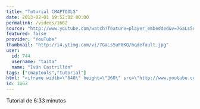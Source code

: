 ```yaml
---
title: "Tutorial CMAPTOOLS"
date: 2013-02-01 19:52:02 00:00
permalink: /videos/1662
source: "http://www.youtube.com/watch?feature=player_embedded&v=7GaLs5uF8KQ"
featured: false
provider: "YouTube"
thumbnail: "http://i4.ytimg.com/vi/7GaLs5uF8KQ/hqdefault.jpg"
user:
  id: 744
  username: "taita"
  name: "Iván Castrillón"
tags: ["cmaptools","tutorial"]
html: "<iframe width=\"640\" height=\"360\" src=\"http://www.youtube.com/embed/7GaLs5uF8KQ?wmode=transparent&feature=oembed\" frameborder=\"0\" allowfullscreen></iframe>"
id: 1662
---
```


Tutorial de 6:33 minutos